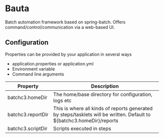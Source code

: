 # Bauta
Batch automation framework based on spring-batch. Offers command/control/communication via a web-based UI.


## Configuration

Properties can be provided by your application in several ways
- application.properties or application.yml
- Environment variable
- Command line arguments

Property|Description|
--------|-----------|
batchc3.homeDir|The home/base directory for configuration, logs etc|
batchc3.reportDir|This is where all kinds of reports generated by steps/tasklets will be written. Default to ${batchc3.homeDir}/reports|
batchc3.scriptDir|Scripts executed in steps


